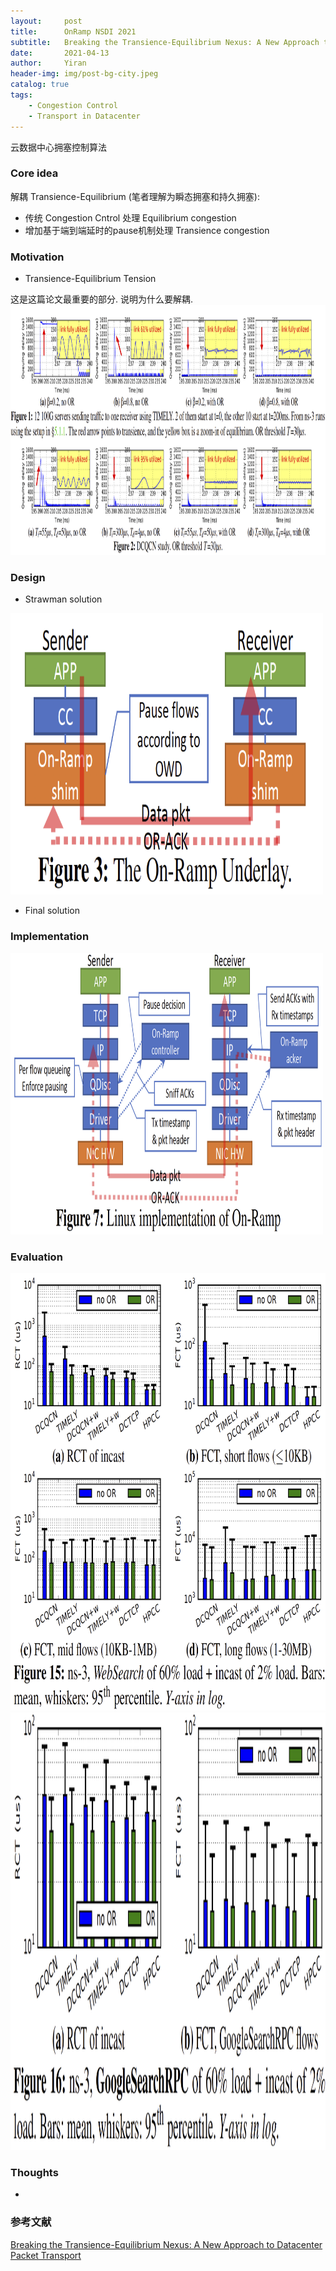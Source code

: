 ```yaml
---
layout:     post
title:      OnRamp NSDI 2021
subtitle:   Breaking the Transience-Equilibrium Nexus: A New Approach to Datacenter Packet Transport
date:       2021-04-13
author:     Yiran
header-img: img/post-bg-city.jpeg
catalog: true
tags:
    - Congestion Control
    - Transport in Datacenter
---
```


云数据中心拥塞控制算法

### Core idea

解耦 Transience-Equilibrium (笔者理解为瞬态拥塞和持久拥塞):

- 传统 Congestion Cntrol 处理 Equilibrium congestion
- 增加基于端到端延时的pause机制处理 Transience congestion


### Motivation

- Transience-Equilibrium Tension

这是这篇论文最重要的部分. 说明为什么要解耦.
<img width="800" height="400" src="/img/post-onramp-1.png"/>



### Design


- Strawman solution
<img width="500" height="450" src="/img/post-onramp-2.png"/>


- Final solution


### Implementation 

<img width="500" height="450" src="/img/post-onramp-3.png"/>


### Evaluation


<img width="800" height="700" src="/img/post-onramp-4.png"/>

<img width="800" height="700" src="/img/post-onramp-5.png"/>

  

### Thoughts

- 



### 参考文献

[Breaking the Transience-Equilibrium Nexus: A New Approach to Datacenter Packet Transport](https://www.usenix.org/system/files/nsdi21-liu.pdf)





